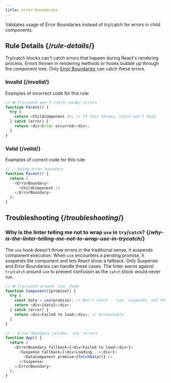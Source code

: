 ```yaml
---
title: error-boundaries
---
```


<Intro>

Validates usage of Error Boundaries instead of try/catch for errors in child components.

</Intro>

## Rule Details {/*rule-details*/}

Try/catch blocks can't catch errors that happen during React's rendering process. Errors thrown in rendering methods or hooks bubble up through the component tree. Only [Error Boundaries](/reference/react/Component#catching-rendering-errors-with-an-error-boundary) can catch these errors.

### Invalid {/*invalid*/}

Examples of incorrect code for this rule:

```js
// ❌ Try/catch won't catch render errors
function Parent() {
  try {
    return <ChildComponent />; // If this throws, catch won't help
  } catch (error) {
    return <div>Error occurred</div>;
  }
}
```

### Valid {/*valid*/}

Examples of correct code for this rule:

```js
// ✅ Using error boundary
function Parent() {
  return (
    <ErrorBoundary>
      <ChildComponent />
    </ErrorBoundary>
  );
}
```

## Troubleshooting {/*troubleshooting*/}

### Why is the linter telling me not to wrap `use` in `try`/`catch`? {/*why-is-the-linter-telling-me-not-to-wrap-use-in-trycatch*/}

The `use` hook doesn't throw errors in the traditional sense, it suspends component execution. When `use` encounters a pending promise, it suspends the component and lets React show a fallback. Only Suspense and Error Boundaries can handle these cases. The linter warns against `try`/`catch` around `use` to prevent confusion as the `catch` block would never run.

```js
// ❌ Try/catch around `use` hook
function Component({promise}) {
  try {
    const data = use(promise); // Won't catch - `use` suspends, not throws
    return <div>{data}</div>;
  } catch (error) {
    return <div>Failed to load</div>; // Unreachable
  }
}

// ✅ Error boundary catches `use` errors
function App() {
  return (
    <ErrorBoundary fallback={<div>Failed to load</div>}>
      <Suspense fallback={<div>Loading...</div>}>
        <DataComponent promise={fetchData()} />
      </Suspense>
    </ErrorBoundary>
  );
}
```